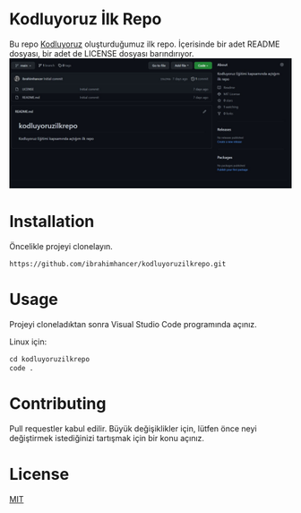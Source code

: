 # Kodluyoruz İlk Repo

Bu repo [Kodluyoruz](https://www.kodluyoruz.org/) oluşturduğumuz ilk repo. İçerisinde bir adet README dosyası, bir adet de LICENSE dosyası barındırıyor.
![Resim](https://raw.githubusercontent.com/ibrahimhancer/kodluyoruzilkrepo/722fbfbe16c136fc0998376e89a83932b0eea2a5/Ekran%20g%C3%B6r%C3%BCnt%C3%BCs%C3%BC%202022-04-28%20115039.jpg)

# Installation

Öncelikle projeyi clonelayın.
````
https://github.com/ibrahimhancer/kodluyoruzilkrepo.git
````
# Usage

Projeyi cloneladıktan sonra Visual Studio Code programında açınız.

Linux için:
```
cd kodluyoruzilkrepo
code .
```

# Contributing

Pull requestler kabul edilir. Büyük değişiklikler için, lütfen önce neyi değiştirmek istediğinizi tartışmak için bir konu açınız.

# License

[MIT](dilanurkulansi.com)